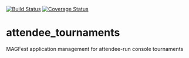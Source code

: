 [![Build Status](https://travis-ci.org/magfest/attendee_tournaments.svg)](https://travis-ci.org/magfest/attendee_tournaments) [![Coverage Status](https://coveralls.io/repos/github/magfest/attendee_tournaments/badge.svg?branch=master)](https://coveralls.io/github/magfest/attendee_tournaments?branch=master)

# attendee_tournaments
MAGFest application management for attendee-run console tournaments
